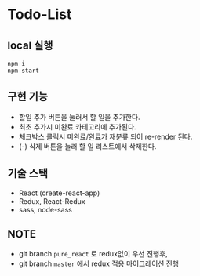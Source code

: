 # Todo-List 

## local 실행
```
npm i
npm start
```

## 구현 기능
- 할일 추가 버튼을 눌러서 할 일을 추가한다.
- 최초 추가시 미완료 카테고리에 추가된다.
- 체크박스 클릭시 미완료/완료가 재분류 되어 re-render 된다.
- (-) 삭제 버튼을 눌러 할 일 리스트에서 삭제한다.

## 기술 스택
- React (create-react-app)
- Redux, React-Redux
- sass, node-sass

## NOTE
- git branch `pure_react` 로 redux없이 우선 진행후, 
- git branch `master` 에서 redux 적용 마이그레이션 진행

